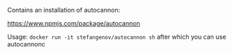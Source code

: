 Contains an installation of autocannon:

https://www.npmjs.com/package/autocannon

Usage: `docker run -it stefangenov/autocannon sh` after which you can use autocannonc

